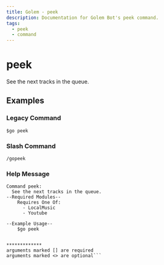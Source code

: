```yaml
---
title: Golem - peek
description: Documentation for Golem Bot's peek command.
tags:
  - peek
  - command
---
```


# peek <badge text="LocalMusic*" type="localmusic-badge optional-mod-badge tooltip-root"/> <badge text="Youtube*" type="youtube-badge optional-mod-badge tooltip-root"/>

See the next tracks in the queue.

## Examples

### Legacy Command

```
$go peek
```

### Slash Command

```
/gopeek
```







### Help Message
```
Command peek:
  See the next tracks in the queue.  
--Required Modules--
    Requires One Of:
      - LocalMusic
      - Youtube
  
--Example Usage--
    $go peek


*************
arguments marked [] are required
arguments marked <> are optional```

